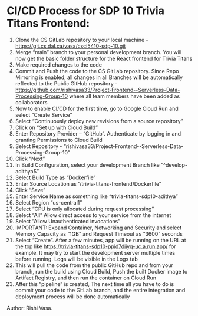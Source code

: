 # CI/CD Process for SDP 10 Trivia Titans Frontend:


1.	Clone the CS GitLab repository to your local machine - https://git.cs.dal.ca/vasa/csci5410-sdp-10.git
2.	Merge “main” branch to your personal development branch. You will now get the basic folder structure for the React frontend for Trivia Titans
3.	Make required changes to the code
4.	Commit and Push the code to the CS GitLab repository. Since Repo Mirroring is enabled, all changes in all Branches will be automatically reflected to the Public GitHub repository - https://github.com/rishivasa33/Project-Frontend--Serverless-Data-Processing-Group-10 where all team members have been added as collaborators
5.	Now to enable CI/CD for the first time, go to Google Cloud Run and select “Create Service” 
6.	Select “Continuously deploy new revisions from a source repository”
7.	Click on “Set up with Cloud Build”
8.	Enter Repository Provider – “GitHub”. Authenticate by logging in and granting Permissions to Cloud Build
9.	Select Repository - “rishivasa33/Project-Frontend--Serverless-Data-Processing-Group-10”
10.	Click “Next”
11.	In Build Configuration, select your development Branch like “^develop-adithya$”
12.	Select Build Type as “Dockerfile”
13.	Enter Source Location as “/trivia-titans-frontend/Dockerfile”
14.	Click “Save”
15.	Enter Service Name as something like “trivia-titans-sdp10-adithya”
16.	Select Region “us-central1”
17.	Select “CPU is only allocated during request processing”
18.	Select “All” Allow direct access to your service from the internet
19.	Select ”Allow Unauthenticated invocations”
20.	IMPORTANT: Expand Container, Networking and Security and select Memory Capacity as “1GB” and Request Timeout as “3600” seconds
21.	Select “Create”. After a few minutes, app will be running on the URL at the top like https://trivia-titans-sdp10-ppid7diiyq-uc.a.run.app/ for example. It may try to start the development server multiple times before running. Logs will be visible in the Logs tab
22.	This will pull the code from the public GitHub repo and from your branch, run the build using Cloud Build, Push the built Docker image to Artifact Registry, and then run the container on Cloud Run
23.	After this “pipeline” is created, The next time all you have to do is commit your code to the GitLab branch, and the entire integration and deployment process will be done automatically

Author: Rishi Vasa.